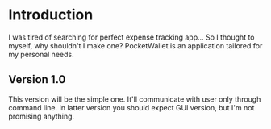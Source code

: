 # Introduction 

I was tired of searching for perfect expense tracking app... So I thought to myself, why shouldn't I make one?
PocketWallet is an application tailored for my personal needs.

## Version 1.0

This version will be the simple one. It'll communicate with user only through command line. In latter version you should expect GUI version, but I'm not promising anything.

